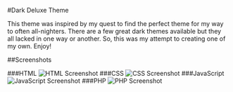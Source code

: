 #Dark Deluxe Theme

This theme was inspired by my quest to find the perfect theme for my way to often all-nighters. There are a few great dark themes available but they all lacked in one way or another. So, this was my attempt to creating one of my own. Enjoy!

##Screenshots

###HTML
![HTML Screenshot](http://github.com/ChynoDeluxe/dark-deluxe-theme/screenshot/html.jpeg)
###CSS
![CSS Screenshot](http://github.com/ChynoDeluxe/dark-deluxe-theme/screenshot/css.jpeg)
###JavaScript
![JavaScript Screenshot](http://github.com/ChynoDeluxe/dark-deluxe-theme/screenshot/js.jpeg)
###PHP
![PHP Screenshot](http://github.com/ChynoDeluxe/dark-deluxe-theme/screenshot/php.jpeg)